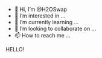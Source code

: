 - 👋 Hi, I’m @H2OSwap
- 👀 I’m interested in ...
- 🌱 I’m currently learning ...
- 💞️ I’m looking to collaborate on ...
- 📫 How to reach me ...

<!---
H2OSwap/H2OSwap is a ✨ special ✨ repository because its `README.md` (this file) appears on your GitHub profile.
You can click the Preview link to take a look at your changes.
--->


HELLO!
